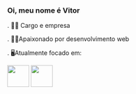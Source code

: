 ### Oi, meu nome é Vitor



. 👨‍💼 Cargo e empresa

. 👨‍💻Apaixonado por desenvolvimento web

. 🖥️Atualmente focado em: 

<img width=50 heigth = 50 src="https://cdn.jsdelivr.net/gh/devicons/devicon/icons/javascript/javascript-original.svg" /> <img width = 50 height = 50 src="https://cdn.jsdelivr.net/gh/devicons/devicon/icons/php/php-original.svg" />


          
          
